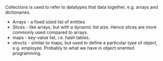 Collections is used to refer to datatypes that data together, e.g. arrays and dictionaries. 

- Arrays - a fixed sized list of entities
- Slices - like arrays, but with a dynamic list size. Hence slices are more commonly used compared to arrays. 
- maps - key-value list, i.e. hash tables. 
- structs - similar to maps, but used to define a particular type of object, e.g. employee. Probably to what we have in object oriented programming. 

